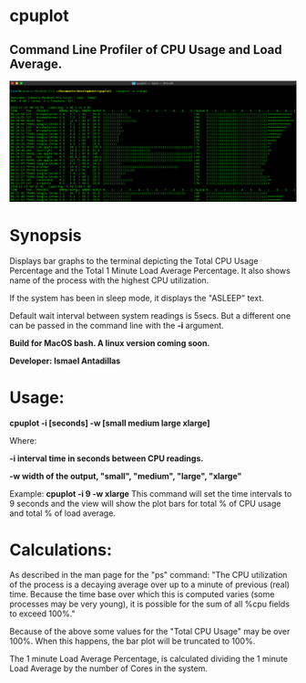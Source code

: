 # cpuplot

## Command Line Profiler of CPU Usage and Load Average.

![](cpuplot%20xlarge%20screenshot.png)


# Synopsis
Displays bar graphs to the terminal depicting the Total CPU Usage Percentage and the Total 1 Minute Load Average Percentage.  It also shows name of the process with the highest CPU utilization.

If the system has been in sleep mode, it displays the "ASLEEP" text.

Default wait interval between system readings is 5secs. But a different one can be passed in the command line with the **-i** argument.

**Build for MacOS bash.  A linux version coming soon.**

**Developer: Ismael Antadillas**



# Usage: 
**cpuplot -i [seconds] -w [small medium large xlarge]**

Where:

**-i interval time in seconds between CPU readings.**

**-w width of the output, "small", "medium", "large", "xlarge"**

Example: **cpuplot -i 9 -w xlarge**    This command will set the time intervals to 9 seconds and the view will show the plot bars for total % of CPU usage and total % of load average.


# Calculations:
As described in the man page for the "ps" command:
"The CPU utilization of the process is a decaying average over up to a
minute of previous (real) time.  Because the time base over which this
is computed varies (some processes may be very young), it is possible
for the sum of all %cpu fields to exceed 100%."

Because of the above some values for the "Total CPU Usage" may be over 100%.
When this happens, the bar plot will be truncated to 100%.

The 1 minute Load Average Percentage, is calculated dividing the 1 minute
Load Average by the number of Cores in the system.
